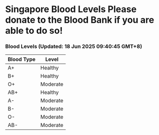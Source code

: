 Singapore Blood Levels
 Please donate to the Blood Bank if you are able to do so!
================================================================================================================================

### Blood Levels (Updated: 18 Jun 2025 09:40:45 GMT+8)
| Blood Type | Level     |
|------------|-----------|
| A+     | Healthy |
| B+     | Healthy |
| O+     | Moderate |
| AB+     | Healthy |
| A-     | Moderate |
| B-     | Moderate |
| O-     | Moderate |
| AB-     | Moderate |
